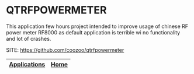 # QTRFPOWERMETER

 This application few hours project intended to improve usage of  chinese RF power meter RF8000 as default application is terrible  wi no functionality and lot of crashes.

 SITE: https://github.com/coozoo/qtrfpowermeter

 | [Applications](https://portable-linux-apps.github.io/apps.html) | [Home](https://portable-linux-apps.github.io)
 | --- | --- |
